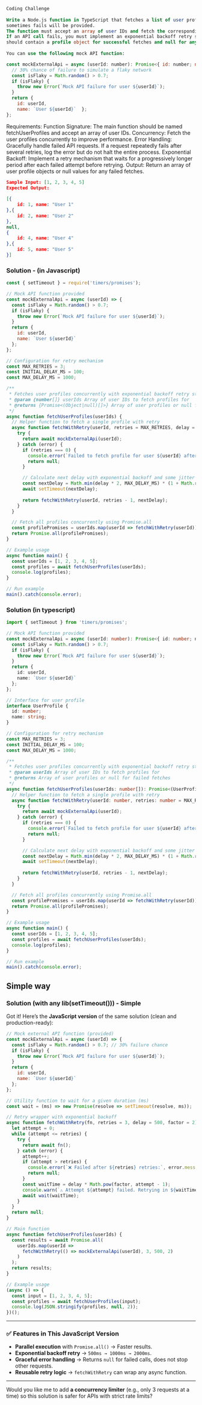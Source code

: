 ```sql
Coding Challenge
 
Write a Node.js function in TypeScript that fetches a list of user profiles. A mock API function that
sometimes fails will be provided.
The function must accept an array of user IDs and fetch the corresponding profiles using the mock API.
If an API call fails, you must implement an exponential backoff retry strategy. The final result
should contain a profile object for successful fetches and null for any that failed after all retries.
 
You can use the following mock API function:
```
```js
const mockExternalApi = async (userId: number): Promise<{ id: number; name: string }> => {
  // 30% chance of failure to simulate a flaky network
  const isFlaky = Math.random() > 0.7; 
  if (isFlaky) {
    throw new Error(`Mock API failure for user ${userId}`);
  }
  return {
    id: userId,
    name: `User ${userId}`  };
};
```
Requirements:
Function Signature: The main function should be named fetchUserProfiles and accept an array of user IDs.
Concurrency: Fetch the user profiles concurrently to improve performance.
Error Handling: Gracefully handle failed API requests. If a request repeatedly fails after several 
retries, log the error but do not halt the entire process.
Exponential Backoff: Implement a retry mechanism that waits for a progressively longer period after 
each failed attempt before retrying.
Output: Return an array of user profile objects or null values for any failed fetches.
```json
Sample Input: [1, 2, 3, 4, 5]
Expected Output:
 
[{
    id: 1, name: "User 1"
},{
    id: 2, name: "User 2"
},
null,
{
    id: 4, name: "User 4"
},{
    id: 5, name: "User 5"
}]
```
### Solution - (in Javascript)

```js
const { setTimeout } = require('timers/promises');

// Mock API function provided
const mockExternalApi = async (userId) => {
  const isFlaky = Math.random() > 0.7;
  if (isFlaky) {
    throw new Error(`Mock API failure for user ${userId}`);
  }
  return {
    id: userId,
    name: `User ${userId}`
  };
};

// Configuration for retry mechanism
const MAX_RETRIES = 3;
const INITIAL_DELAY_MS = 100;
const MAX_DELAY_MS = 1000;

/**
 * Fetches user profiles concurrently with exponential backoff retry strategy
 * @param {number[]} userIds Array of user IDs to fetch profiles for
 * @returns {Promise<(Object|null)[]>} Array of user profiles or null for failed fetches
 */
async function fetchUserProfiles(userIds) {
  // Helper function to fetch a single profile with retry
  async function fetchWithRetry(userId, retries = MAX_RETRIES, delay = INITIAL_DELAY_MS) {
    try {
      return await mockExternalApi(userId);
    } catch (error) {
      if (retries === 0) {
        console.error(`Failed to fetch profile for user ${userId} after ${MAX_RETRIES} retries: ${error.message}`);
        return null;
      }

      // Calculate next delay with exponential backoff and some jitter
      const nextDelay = Math.min(delay * 2, MAX_DELAY_MS) * (1 + Math.random() * 0.1);
      await setTimeout(nextDelay);
      
      return fetchWithRetry(userId, retries - 1, nextDelay);
    }
  }

  // Fetch all profiles concurrently using Promise.all
  const profilePromises = userIds.map(userId => fetchWithRetry(userId));
  return Promise.all(profilePromises);
}

// Example usage
async function main() {
  const userIds = [1, 2, 3, 4, 5];
  const profiles = await fetchUserProfiles(userIds);
  console.log(profiles);
}

// Run example
main().catch(console.error);
```

### Solution (in typescript)

```ts
import { setTimeout } from 'timers/promises';

// Mock API function provided
const mockExternalApi = async (userId: number): Promise<{ id: number; name: string }> => {
  const isFlaky = Math.random() > 0.7;
  if (isFlaky) {
    throw new Error(`Mock API failure for user ${userId}`);
  }
  return {
    id: userId,
    name: `User ${userId}`
  };
};

// Interface for user profile
interface UserProfile {
  id: number;
  name: string;
}

// Configuration for retry mechanism
const MAX_RETRIES = 3;
const INITIAL_DELAY_MS = 100;
const MAX_DELAY_MS = 1000;

/**
 * Fetches user profiles concurrently with exponential backoff retry strategy
 * @param userIds Array of user IDs to fetch profiles for
 * @returns Array of user profiles or null for failed fetches
 */
async function fetchUserProfiles(userIds: number[]): Promise<(UserProfile | null)[]> {
  // Helper function to fetch a single profile with retry
  async function fetchWithRetry(userId: number, retries: number = MAX_RETRIES, delay: number = INITIAL_DELAY_MS): Promise<UserProfile | null> {
    try {
      return await mockExternalApi(userId);
    } catch (error) {
      if (retries === 0) {
        console.error(`Failed to fetch profile for user ${userId} after ${MAX_RETRIES} retries: ${error.message}`);
        return null;
      }

      // Calculate next delay with exponential backoff and some jitter
      const nextDelay = Math.min(delay * 2, MAX_DELAY_MS) * (1 + Math.random() * 0.1);
      await setTimeout(nextDelay);
      
      return fetchWithRetry(userId, retries - 1, nextDelay);
    }
  }

  // Fetch all profiles concurrently using Promise.all
  const profilePromises = userIds.map(userId => fetchWithRetry(userId));
  return Promise.all(profilePromises);
}

// Example usage
async function main() {
  const userIds = [1, 2, 3, 4, 5];
  const profiles = await fetchUserProfiles(userIds);
  console.log(profiles);
}

// Run example
main().catch(console.error);
```
## Simple way
### Solution (with any lib(setTimeout())) - Simple

Got it! Here’s the **JavaScript version** of the same solution (clean and production-ready):

```js
// Mock external API function (provided)
const mockExternalApi = async (userId) => {
  const isFlaky = Math.random() > 0.7; // 30% failure chance
  if (isFlaky) {
    throw new Error(`Mock API failure for user ${userId}`);
  }
  return {
    id: userId,
    name: `User ${userId}`
  };
};

// Utility function to wait for a given duration (ms)
const wait = (ms) => new Promise(resolve => setTimeout(resolve, ms));

// Retry wrapper with exponential backoff
async function fetchWithRetry(fn, retries = 3, delay = 500, factor = 2) {
  let attempt = 0;
  while (attempt <= retries) {
    try {
      return await fn();
    } catch (error) {
      attempt++;
      if (attempt > retries) {
        console.error(`❌ Failed after ${retries} retries:`, error.message);
        return null;
      }
      const waitTime = delay * Math.pow(factor, attempt - 1);
      console.warn(`⚠️ Attempt ${attempt} failed. Retrying in ${waitTime} ms...`);
      await wait(waitTime);
    }
  }
  return null;
}

// Main function
async function fetchUserProfiles(userIds) {
  const results = await Promise.all(
    userIds.map(userId =>
      fetchWithRetry(() => mockExternalApi(userId), 3, 500, 2)
    )
  );
  return results;
}

// Example usage
(async () => {
  const input = [1, 2, 3, 4, 5];
  const profiles = await fetchUserProfiles(input);
  console.log(JSON.stringify(profiles, null, 2));
})();
```

---

### ✅ Features in This JavaScript Version

* **Parallel execution** with `Promise.all()` → Faster results.
* **Exponential backoff retry** → `500ms → 1000ms → 2000ms`.
* **Graceful error handling** → Returns `null` for failed calls, does not stop other requests.
* **Reusable retry logic** → `fetchWithRetry` can wrap any async function.
---

Would you like me to add **a concurrency limiter** (e.g., only 3 requests at a time) so this solution is safer for APIs with strict rate limits?

```
